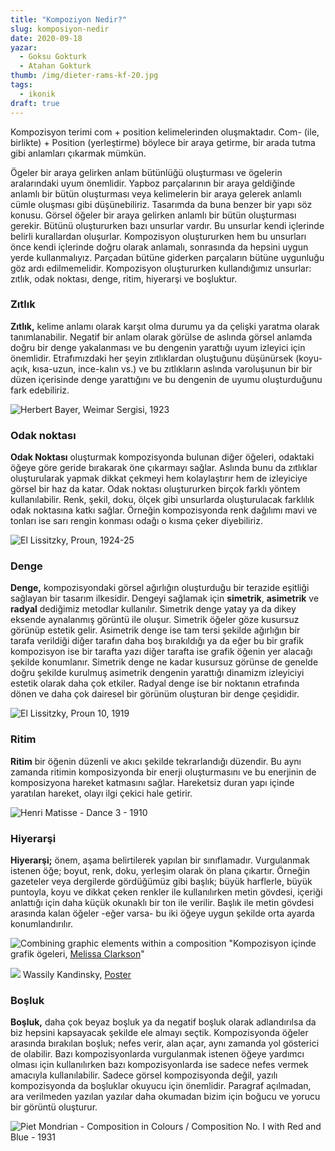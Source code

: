 ```yaml
---
title: "Kompoziyon Nedir?"
slug: komposiyon-nedir
date: 2020-09-18
yazar:
  - Goksu Gokturk
  - Atahan Gokturk
thumb: /img/dieter-rams-kf-20.jpg
tags:
  - ikonik
draft: true
---
```


Kompozisyon terimi com + position kelimelerinden oluşmaktadır. Com- (ile, birlikte) + Position (yerleştirme) böylece bir araya getirme, bir arada tutma gibi anlamları çıkarmak mümkün.

Ögeler bir araya gelirken anlam bütünlüğü oluşturması ve ögelerin aralarındaki uyum önemlidir. Yapboz parçalarının bir araya geldiğinde anlamlı bir bütün oluşturması veya kelimelerin bir araya gelerek anlamlı cümle oluşması gibi düşünebiliriz. Tasarımda da buna benzer bir yapı söz konusu. Görsel öğeler bir araya gelirken anlamlı bir bütün oluşturması gerekir. Bütünü oluştururken bazı unsurlar vardır. Bu unsurlar kendi içlerinde belirli kurallardan oluşurlar. Kompozisyon oluştururken hem bu unsurları önce kendi içlerinde doğru olarak anlamalı, sonrasında da hepsini uygun yerde kullanmalıyız. Parçadan bütüne giderken parçaların bütüne uygunluğu göz ardı edilmemelidir. Kompozisyon oluştururken kullandığımız unsurlar: zıtlık, odak noktası, denge, ritim, hiyerarşi ve boşluktur.

### Zıtlık

**Zıtlık,** kelime anlamı olarak karşıt olma durumu ya da çelişki yaratma olarak tanımlanabilir. Negatif bir anlam olarak görülse de aslında görsel anlamda doğru bir denge yakalanması ve bu dengenin yarattığı uyum izleyici için önemlidir. Etrafımızdaki her şeyin zıtlıklardan oluştuğunu düşünürsek (koyu-açık, kısa-uzun, ince-kalın vs.) ve bu zıtlıkların aslında varoluşunun bir bir düzen içerisinde denge yarattığını ve bu dengenin de uyumu oluşturduğunu fark edebiliriz.



![](/img/HerbertBayer_PostcardBauhausAusstellungWeimar_1923_mudac.jpg "Herbert Bayer, Weimar Sergisi, 1923")





### Odak noktası

**Odak Noktası** oluşturmak kompozisyonda bulunan diğer öğeleri, odaktaki öğeye göre geride bırakarak öne çıkarmayı sağlar. Aslında bunu da zıtlıklar oluşturularak yapmak dikkat çekmeyi hem kolaylaştırır hem de izleyiciye görsel bir haz da katar. Odak noktası oluştururken birçok farklı yöntem kullanılabilir. Renk, şekil, doku, ölçek gibi unsurlarda oluşturulacak farklılık odak noktasına katkı sağlar. Örneğin kompozisyonda renk dağılımı mavi ve tonları ise sarı rengin konması odağı o kısma çeker diyebiliriz.

![El Lissitzky, Proun, 1924-25](/img/Lissitzky_El_1924-25_Proun.jpg "El Lissitzky, Proun, 1924-25")


### Denge

**Denge,** kompozisyondaki görsel ağırlığın oluşturduğu bir terazide eşitliği sağlayan bir tasarım ilkesidir. Dengeyi sağlamak için **simetrik**, **asimetrik** ve **radyal** dediğimiz metodlar kullanılır. Simetrik denge yatay ya da dikey eksende aynalanmış görüntü ile oluşur. Simetrik öğeler göze kusursuz görünüp estetik gelir. Asimetrik denge ise tam tersi şekilde ağırlığın bir tarafa verildiği diğer tarafın daha boş bırakıldığı ya da eğer bu bir grafik kompozisyon ise bir tarafta yazı diğer tarafta ise grafik öğenin yer alacağı şekilde konumlanır. Simetrik denge ne kadar kusursuz görünse de genelde doğru şekilde kurulmuş asimetrik dengenin yarattığı dinamizm izleyiciyi estetik olarak daha çok etkiler. Radyal denge ise bir noktanın etrafında dönen ve daha çok dairesel bir görünüm oluşturan bir denge çeşididir.

![El Lissitzky, Proun 10, 1919](/img/Lissitzky_El_1919_Proun_10.jpg "El Lissitzky, Proun 10, 1919")


### Ritim

**Ritim** bir öğenin düzenli ve akıcı şekilde tekrarlandığı düzendir. Bu aynı zamanda ritimin komposizyonda bir enerji oluşturmasını ve bu enerjinin de komposizyona hareket katmasını sağlar. Hareketsiz duran yapı içinde yaratılan hareket, olayı ilgi çekici hale getirir.

![Henri Matisse - Dance 3 - 1910](/img/henri-matisse-dance-3.jpg "Henri Matisse, Dance 3, 1910")


### Hiyerarşi

**Hiyerarşi;** önem, aşama belirtilerek yapılan bir sınıflamadır. Vurgulanmak istenen öğe; boyut, renk, doku, yerleşim olarak ön plana çıkartır. Örneğin gazeteler veya dergilerde gördüğümüz gibi başlık; büyük harflerle, büyük puntoyla, koyu ve dikkat çeken renkler ile kullanılırken metin gövdesi, içeriği anlattığı için daha küçük okunaklı bir ton ile verilir. Başlık ile metin gövdesi arasında kalan öğeler -eğer varsa- bu iki öğeye uygun şekilde orta ayarda konumlandırılır.

![Combining graphic elements within a composition](/img/elements-of-visual-communication-graphic_4.png) "Kompozisyon içinde grafik ögeleri, [Melissa Clarkson](http://melissaclarkson.com/)"

![](/img/kandinsky-vassilly.jpg) Wassily Kandinsky, [Poster](https://www.mutualart.com/Artwork/Poster/D5191B441C7FBFE2)

### Boşluk

**Boşluk,** daha çok beyaz boşluk ya da negatif boşluk olarak adlandırılsa da biz hepsini kapsayacak şekilde ele almayı seçtik. Kompozisyonda öğeler arasında bırakılan boşluk; nefes verir, alan açar, aynı zamanda yol gösterici de olabilir. Bazı kompozisyonlarda vurgulanmak istenen öğeye yardımcı olması için kullanılırken bazı kompozisyonlarda ise sadece nefes vermek amacıyla kullanılabilir. Sadece görsel kompozisyonda değil, yazılı kompozisyonda da boşluklar okuyucu için önemlidir. Paragraf açılmadan, ara verilmeden yazılan yazılar daha okumadan bizim için boğucu ve yorucu bir görüntü oluşturur.

![](/img/Composition-No.I-with-Red-and-Blue.png "Piet Mondrian - Composition in Colours / Composition No. I with Red and Blue - 1931")
